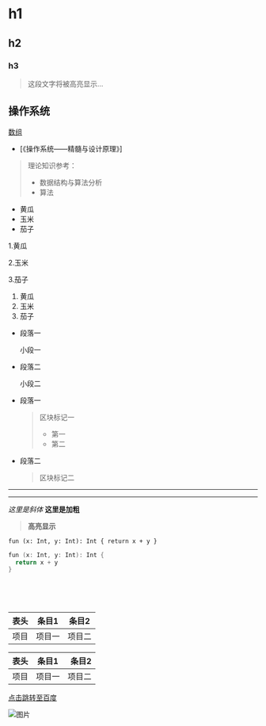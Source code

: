 # h1
## h2
### h3

> 这段文字将被高亮显示...

## 操作系统

[数组](#array)

* [《操作系统——精髓与设计原理》]

> 理论知识参考：
> * 数据结构与算法分析
> * 算法

* 黄瓜   
* 玉米
* 茄子

1.黄瓜

2.玉米

3.茄子

1. 黄瓜
2. 玉米
3. 茄子
*    段落一
     
     小段一
*    段落二     
     
     小段二
     
* 段落一
  > 区块标记一
  > * 第一
  > * 第二
* 段落二
  >区块标记二

---
---

*这里是斜体* **这里是加粗**

> **高亮显示**

`
fun (x: Int, y: Int): Int {
  return x + y
}
` 

```c++
fun (x: Int, y: Int): Int {
  return x + y
}
```
<br>
<br>

<h2 id="array"></h2>

表头|条目1|条目2
---|---|---
项目|项目一|项目二

表头|条目1|条目2
:---|:---:|---:
项目|项目一|项目二


[点击跳转至百度](http://www.baidu.com)

![图片](https://upload-images.jianshu.io/upload_images/703764-605e3cc2ecb664f6.jpg?imageMogr2/auto-orient/strip%7CimageView2/2/w/1240)
